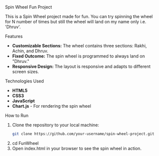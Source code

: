 Spin Wheel Fun Project

This is a Spin Wheel project made for fun. You can try spinning the wheel for N number of times but still the wheel will land on my name only i.e. 'Dhruv'.

Features

- **Customizable Sections:** The wheel contains three sections: Rakhi, Achin, and Dhruv.
- **Fixed Outcome:** The spin wheel is programmed to always land on "Dhruv."
- **Responsive Design:** The layout is responsive and adapts to different screen sizes.

Technologies Used

- **HTML5**
- **CSS3**
- **JavaScript**
- **Chart.js** - For rendering the spin wheel

How to Run

1. Clone the repository to your local machine:
   ```bash
   git clone https://github.com/your-username/spin-wheel-project.git
2. cd FunWheel
3. Open index.html in your browser to see the spin wheel in action.
